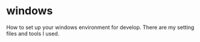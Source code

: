 # windows
How to set up your windows environment for develop. There are my setting files and tools I used.
